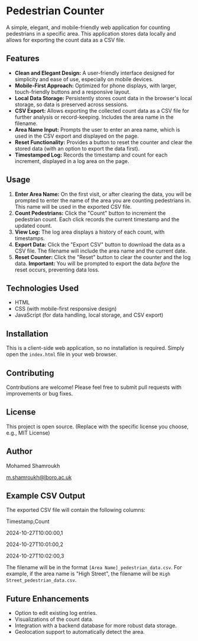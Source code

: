 # Pedestrian Counter

A simple, elegant, and mobile-friendly web application for counting pedestrians in a specific area.  This application stores data locally and allows for exporting the count data as a CSV file.

## Features

*   **Clean and Elegant Design:**  A user-friendly interface designed for simplicity and ease of use, especially on mobile devices.
*   **Mobile-First Approach:** Optimized for phone displays, with larger, touch-friendly buttons and a responsive layout.
*   **Local Data Storage:**  Persistently stores count data in the browser's local storage, so data is preserved across sessions.
*   **CSV Export:**  Allows exporting the collected count data as a CSV file for further analysis or record-keeping.  Includes the area name in the filename.
*   **Area Name Input:** Prompts the user to enter an area name, which is used in the CSV export and displayed on the page.
*   **Reset Functionality:**  Provides a button to reset the counter and clear the stored data (with an option to export the data first).
*   **Timestamped Log:** Records the timestamp and count for each increment, displayed in a log area on the page.

## Usage

1.  **Enter Area Name:**  On the first visit, or after clearing the data, you will be prompted to enter the name of the area you are counting pedestrians in.  This name will be used in the exported CSV file.
2.  **Count Pedestrians:** Click the "Count" button to increment the pedestrian count.  Each click records the current timestamp and the updated count.
3.  **View Log:**  The log area displays a history of each count, with timestamps.
4.  **Export Data:** Click the "Export CSV" button to download the data as a CSV file.  The filename will include the area name and the current date.
5.  **Reset Counter:** Click the "Reset" button to clear the counter and the log data. **Important:** You will be prompted to export the data *before* the reset occurs, preventing data loss.

## Technologies Used

*   HTML
*   CSS (with mobile-first responsive design)
*   JavaScript (for data handling, local storage, and CSV export)

## Installation

This is a client-side web application, so no installation is required. Simply open the `index.html` file in your web browser.

## Contributing

Contributions are welcome! Please feel free to submit pull requests with improvements or bug fixes.

## License

This project is open source.  (Replace with the specific license you choose, e.g., MIT License)

## Author

Mohamed Shamroukh

m.shamroukh@lboro.ac.uk

## Example CSV Output

The exported CSV file will contain the following columns:

Timestamp,Count

2024-10-27T10:00:00,1

2024-10-27T10:01:00,2

2024-10-27T10:02:00,3

The filename will be in the format `[Area Name]_pedestrian_data.csv`.  For example, if the area name is "High Street", the filename will be `High Street_pedestrian_data.csv`.

## Future Enhancements

*   Option to edit existing log entries.
*   Visualizations of the count data.
*   Integration with a backend database for more robust data storage.
*   Geolocation support to automatically detect the area.
